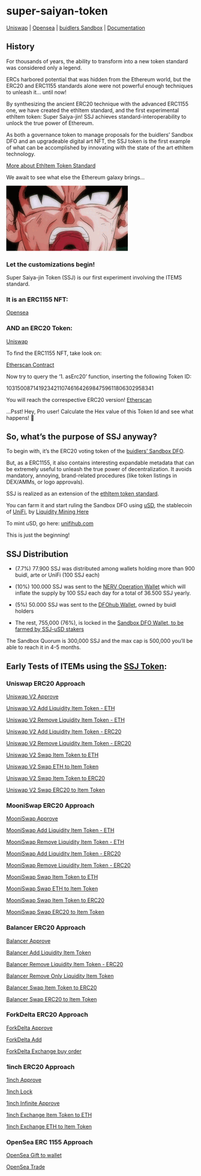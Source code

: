 # super-saiyan-token

<a href="https://uniswap.info/token/0xb4ae194a0dcf1b4080b164c1d775ee06e0817305">Uniswap</a> | <a href="https://opensea.io/assets/0xe8bd225aab19cd3cc0e98bd510e4b2fab91247a4/1031500871419234211074616426984759611806302958341">Opensea</a> | <a href="https://dapp.dfohub.com/?addr=0xd5F8E370130ebBF6dF7bF742866ff056331Fd73C">buidlers Sandbox</a> | <a href="https://b-u-i-d-l.github.io/super-saiyan-token/">Documentation</a>

## History

For thousands of years, the ability to transform into a new token standard was considered only a legend. 

ERCs harbored potential that was hidden from the Ethereum world, but the ERC20 and ERC1155 standards alone were not powerful enough techniques to unleash it… until now!

By synthesizing the ancient ERC20 technique with the advanced ERC1155 one, we have created the ethItem standard, and the first experimental ethItem token: Super Saiya-jin! SSJ achieves standard-interoperability to unlock the true power of Ethereum.

As both a governance token to manage proposals for the buidlers’ Sandbox DFO and an upgradeable digital art NFT, the SSJ token is the first example of what can be accomplished by innovating with the state of the art ethItem technology. 

<a href="https://ethos.eth.link/items.html">More about EthItem Token Standard</a>

We await to see what else the Ethereum galaxy brings…

<img src="https://raw.githubusercontent.com/ethereansos/super-saiyan-token/master/ssj.gif">

### Let the customizations begin!

Super Saiya-jin Token (SSJ) is our first experiment involving the ITEMS standard.

### It is an ERC1155 NFT:

<a href="https://opensea.io/assets/0xe8bd225aab19cd3cc0e98bd510e4b2fab91247a4/1031500871419234211074616426984759611806302958341">Opensea</a>

### AND an ERC20 Token:

<a href="https://uniswap.info/token/0xb4ae194a0dcf1b4080b164c1d775ee06e0817305">Uniswap</a>

To find the ERC1155 NFT, take look on:

<a href="https://etherscan.io/address/0xe8bd225aab19cd3cc0e98bd510e4b2fab91247a4#readContract">Etherscan Contract</a>

Now try to query the ‘1. asErc20’ function, inserting the following Token ID:

1031500871419234211074616426984759611806302958341

You will reach the correspective ERC20 version! <a href="https://etherscan.io/address/0xb4ae194a0dcf1b4080b164c1d775ee06e0817305">Etherscan</a>

…Psst! Hey, Pro user! Calculate the Hex value of this Token Id and see what happens! 👀

## So, what’s the purpose of SSJ anyway?

To begin with, it’s the ERC20 voting token of the <a href="https://dapp.dfohub.com/?addr=0xd5F8E370130ebBF6dF7bF742866ff056331Fd73C">buidlers’ Sandbox DFO</a>.

But, as a ERC1155, it also contains interesting expandable metadata that can be extremely useful to unleash the true power of decentralization. It avoids mandatory, annoying, brand-related procedures (like token listings in DEX/AMMs, or logo approvals).

SSJ is realized as an extension of the <a href="https://github.com/b-u-i-d-l/eth-item-token-standard">ethItem token standard</a>.

You can farm it and start ruling the Sandbox DFO using <a href="https://uniswap.info/pair/0x0a71ac080b82a794757b00e2f2d96e0e9463f48d">uSD</a>, the stablecoin of <a href="https://www.unifihub.com">UniFi</a>, by <a href="https://dapp.dfohub.com/?staking=0x792BF16B9C6CaD4c180C0031F32c39EB51d6A290">Liquidity Mining Here</a>

To mint uSD, go here: <a href="https://www.unifihub.com">unifihub.com</a>

This is just the beginning!

## SSJ Distribution

- (7.7%) 77.900 SSJ was distributed among wallets holding more than 900 buidl, arte or UniFi (100 SSJ each)

- (10%) 100.000 SSJ was sent to the <a href="https://etherscan.io/address/0x25756f9c2cceacd787260b001f224159ab9fb97a">NERV Operation Wallet</a> which will inflate the supply by 100 SSJ each day for a total of 36.500 SSJ yearly.

- (5%) 50.000 SSJ was sent to the <a href="https://etherscan.io/address/0x5d40c724ba3e7ffa6a91db223368977c522bdacd">DFOhub Wallet</a>, owned by buidl holders

- The rest, 755,000 (76%), is locked in the <a href="https://etherscan.io/address/0xeE4ccfB9341E27AbE3c8dE2F63694cc1ba71026B">Sandbox DFO Wallet, to be farmed by <a href="https://dapp.dfohub.com/?staking=0x792BF16B9C6CaD4c180C0031F32c39EB51d6A290">SSJ-uSD stakers</a>

The Sandbox Quorum is 300,000 SSJ and the max cap is 500,000 you’ll be able to reach it in 4-5 months.

## Early Tests of ITEMs using the <a href="https://github.com/b-u-i-d-l/super-saiyan-token">SSJ Token</a>:

### Uniswap ERC20 Approach

<a href="https://etherscan.io/tx/0x83b0bfba8b936e9df48b041e165c05eb5f7debb9af69463a76e5c0ce7bac7f93">Uniswap V2  Approve</a>
 
<a href="https://etherscan.io/tx/0x3e02983346674ef1b8b1160fe9fd880414deff0d6356f64c902cbcc0cd69d23b">Uniswap V2 Add Liquidity Item Token - ETH</a>

<a href="https://etherscan.io/tx/0x21f38e8d8244ad950e00febba765ba2f8ea80b1e03a9032928cc7a57f4fde103">Uniswap V2 Remove Liquidity Item Token - ETH</a>


<a href="https://etherscan.io/tx/0x1896bae5da015412d23d8ad3348a4b9188dfbcd1acd25db6931cabb0492a52f7">Uniswap V2 Add Liquidity Item Token - ERC20</a>

<a href="https://etherscan.io/tx/0x69022eada4372c329edfbc8385866c1ccd7bd705952bf8f4f31fed868a726239">Uniswap V2 Remove Liquidity Item Token - ERC20</a>

<a href="https://etherscan.io/tx/0x42898b045f809888e4d489cabb0683b83ecc74ff1ec6f71c42a4431a80d84fee">Uniswap V2 Swap Item Token to ETH</a>

<a href="https://etherscan.io/tx/0x628d50cedf03e8fef10cc522df55e67f812a8247aa275abd8ebe5311960db756">Uniswap V2 Swap ETH to Item Token</a>

<a href="https://etherscan.io/tx/0xe2a6c508bedc73ada144084bad04919fc6b1519b8f03329e7488287a6bbfab35">Uniswap V2 Swap Item Token to ERC20</a>

<a href="https://etherscan.io/tx/0x1debe4f2e05fc99611f81713f2108dffb46dfbf4474dae829a7890c8ce704c07">Uniswap V2 Swap ERC20 to Item Token</a>

### MooniSwap ERC20 Approach

<a href="https://etherscan.io/tx/0xe5fb75bee1cf5f490b4e83bcc7bcc6d1eef4234aa0be6b00610dee3391ffac22">MooniSwap Approve</a>

<a href="https://etherscan.io/tx/0x6edf771cf8483eb5d93b7d8283b23270e8241480ee331260112d7c3726e94dc8">MooniSwap Add Liquidity Item Token - ETH</a>

<a href="https://etherscan.io/tx/0xa5a3a415f7b0f098bcc914f877f78858db9ccc7e2a63492aa5bbd95e07e872af">MooniSwap Remove Liquidity Item Token - ETH</a>

<a href="https://etherscan.io/tx/0x538035b714ffbe947b3595f724457c97e7b27549e2afac5cae1cce6b848ef6b0">MooniSwap Add Liquidity Item Token - ERC20</a>

<a href="https://etherscan.io/tx/0xb56b613222e02162e5bbb2f6c728aa426a0980fd10ac8907e3dd707faa6eab26">MooniSwap Remove Liquidity Item Token - ERC20</a>

<a href="https://etherscan.io/tx/0xdda28163e7199e6cfdd5274103c2975ffa1dcb007124079694943ace368a4ec6">MooniSwap Swap Item Token to ETH</a>

<a href="https://etherscan.io/tx/0x3cf86d5914b1e8513036926b8f91b997a8d217d77edfafb18cb721b535226d10">MooniSwap Swap ETH to Item Token</a>

<a href="https://etherscan.io/tx/0xbd4ae5e4bdfa4b9a57c25970c2f2a1a3eab9d5483e6345035903d78c75b00019">MooniSwap Swap Item Token to ERC20</a>

<a href="https://etherscan.io/tx/0xdfbb21397e42e23b75ed46e4f473c767e3af6ebe282f5491480ae8ac19f28c19">MooniSwap Swap ERC20 to Item Token</a>



### Balancer ERC20 Approach

<a href="https://etherscan.io/tx/0x376dbd77426f42c71a8585ee3337ce99924b3a8ae6a1f84e66f966fa277ed762">Balancer Approve</a>

<a href="https://etherscan.io/tx/0x294596ddd6b806fd500068b48e316264041a9d207763e3653f5f8399d752438c">Balancer Add Liquidity Item Token</a>

<a href="https://etherscan.io/tx/0xa756126028cdb137ee04d5db44674d2354a9c5a0e02d7f400d3d9a179dbe1978">Balancer Remove Liquidity Item Token - ERC20</a>

<a href="https://etherscan.io/tx/0xccf7295a8b3db6a6f1949d315a0dfca887e9bb6e34d4a49d57e31ca0e466b14e">Balancer Remove Only Liquidity Item Token</a>

<a href="https://etherscan.io/tx/0x8c6aa7866b8dd9e2bca0da5e06f775410c5f17d371ae88fb68dda1f32b2924f4">Balancer Swap Item Token to ERC20 </a>

<a href="https://etherscan.io/tx/0x90bdd5e2f41338a0179590377271b6302b09a70ca5b7423f767e4b29f4815d72">Balancer Swap ERC20 to Item Token </a>


### ForkDelta ERC20 Approach

<a href="https://etherscan.io/tx/0xa2b8fe9c4f8d97401d7db45270f65de2c21c56823ffed75622db0d64331dae4d">ForkDelta Approve</a>

<a href="https://etherscan.io/tx/0x00475f07b6b7ad9114c07f84ae6158167297821ae7d15278285f8475f2073528">ForkDelta Add</a>

<a href="https://etherscan.io/tx/0xe9a940042737de275735dde73bd4d6cd26b45c2e5f6ba55eacfd4aa111ffc6bc">ForkDelta Exchange buy order</a>


### 1inch ERC20 Approach

<a href="https://etherscan.io/tx/0x81b1ba4ed93dbbeac6606aa0a1952043a308bee9e692f263b1ca394e89eed0ed">1inch Approve</a>

<a href="https://etherscan.io/tx/0x8b1955320138ac22e2a7cc7498e3192b3ad46ad90a5e135ac893dcc4e4671cbe">1inch Lock</a>

<a href="https://etherscan.io/tx/0xef16bd340d029ab280213123a25bbbe503c0990e4f160c6710ccb644f8b299ec">1inch Infinite Approve</a>

<a href="https://etherscan.io/tx/0xbb363683f612a8870d2f72e2b59d67c0425ce1b8052eedc7d7ddff417514c383">1inch Exchange Item Token to ETH </a>

<a href="https://etherscan.io/tx/0xea2b9d5fd5518b91cc76e05b79d268a2fca09a6a3ec4e78eceb44481bd0321ba">1inch Exchange ETH to Item Token</a>


### OpenSea ERC 1155 Approach

<a href="https://etherscan.io/tx/0x5c5d6636fabe16d45fee385a46e907317fd66bcc35bbf306656e5520bf9cd876">OpenSea Gift to wallet</a>

<a href="https://etherscan.io/tx/0xe3ab895773860aa701f6c710ed255adaca95bef7c021b3b6c54be59602f7e9aa">OpenSea Trade</a>
